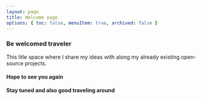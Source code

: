 ```yaml
---
layout: page
title: Welcome page
options: { toc: false, menuItem: true, archived: false }
---
```


### Be welcomed traveler
This litle space where I share my ideas with along my already existing open-source projects.

#### Hope to see you again
**Stay tuned and also good traveling around**
